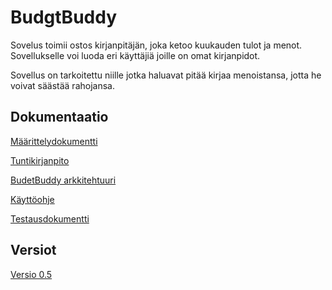 # BudgtBuddy

Sovelus toimii ostos kirjanpitäjän, joka ketoo kuukauden tulot ja menot. Sovellukselle voi luoda eri käyttäjiä joille on omat kirjanpidot.

Sovellus on tarkoitettu niille jotka haluavat pitää kirjaa menoistansa, jotta he voivat säästää rahojansa.

## Dokumentaatio

[Määrittelydokumentti](https://github.com/MTajakka/ot-harjoitustyo/blob/master/dokumentointi/maarittelydokumentti.md)

[Tuntikirjanpito](https://github.com/MTajakka/ot-harjoitustyo/blob/master/dokumentointi/tuntikirjanpito.md)

[BudetBuddy arkkitehtuuri](https://github.com/MTajakka/ot-harjoitustyo/blob/master/dokumentointi/arkkitehtuuri.md)

[Käyttöohje](https://github.com/MTajakka/ot-harjoitustyo/blob/master/dokumentointi/kayttoohje.md)

[Testausdokumentti]()

## Versiot
[Versio 0.5](https://github.com/MTajakka/ot-harjoitustyo/releases/tag/viikko6)
